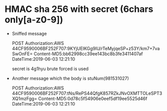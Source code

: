 # HMAC sha 256 with secret (6chars only[a-z0-9])
- Sniffed message

    
    POST
    Authorization:AWS
    44CF9590006BF252F707:9KYjUEIKGg9lU/rTeMyjqeSP+z53Y/km7+7vaSwOnFE=
    Content-MD5:bb62998cc39ee143bc8b3fe3411407af
    DateTime:2019-06-03 12:21:10
    

    secret is 4g1hyu
    brute forced is used

- Another message which the body is stuNum(981531027)
    
    
    POST
    Authorization:AWS
    44CF9590006BF252F707:tNs/RePS44QfgK857RZkJNvOXMTTOLeSPT3XQ1mzFgg=
    Content-MD5:0d78c5f54906e0eef5df19ee5525d46f
    DateTime:2019-06-03 12:21:10

